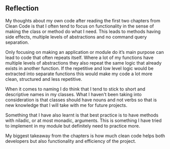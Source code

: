 ## Reflection

My thoughts about my own code after reading the first two chapters from Clean Code is that I often tend to focus on functionality in the sense of making the class or method do what I need. This leads to methods having side effects, multiple levels of abstractions and no command query separation. 

Only focusing on making an application or module do it’s main purpose can lead to code that often repeats itself. Where a lot of my functions have multiple levels of abstractions they also repeat the same logic that already exists in another function. If the repetitive and low level logic would be extracted into separate functions this would make my code a lot more clean, structured and less repetitive. 

When it comes to naming I do think that I tend to stick to short and descriptive names in my classes. What I haven't been taking into consideration is that classes should have nouns and not verbs so that is new knowledge that I will take with me for future projects. 

Something that I have also learnt is that best practice is to have methods with niladic, or at most monadic, arguments. This is something I have tried to implement in my module but definitely need to practice more. 

My biggest takeaway from the chapters is how much clean code helps both developers but also functionality and efficiency of the project.
